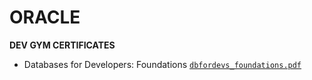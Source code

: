 # ORACLE 

**DEV GYM CERTIFICATES**

- Databases for Developers: Foundations [`dbfordevs_foundations.pdf`](https://github.com/jfremzrai/SQL/blob/main/ORACLE/dbfordevs_foundations.pdf)